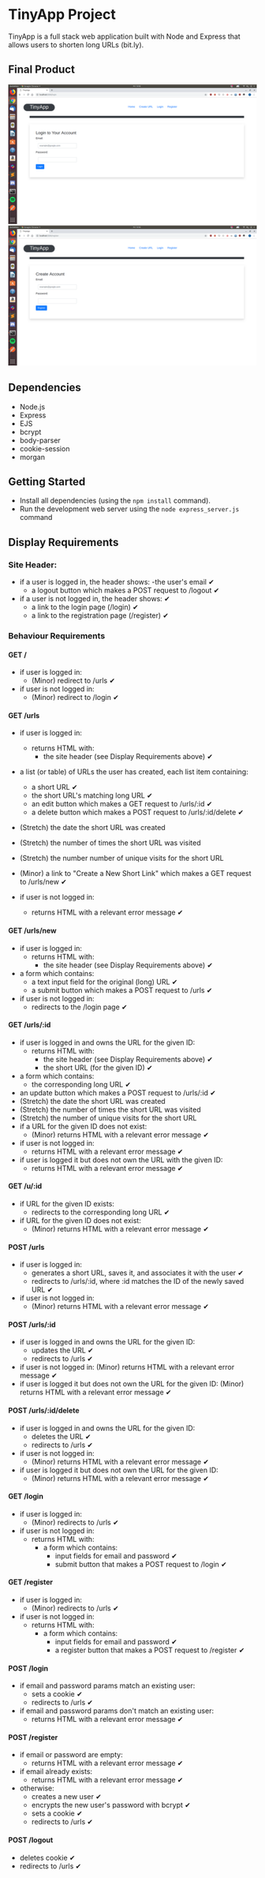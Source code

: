 # TinyApp Project

TinyApp is a full stack web application built with Node and Express that allows users to shorten long URLs (bit.ly).

## Final Product
!["Login Page"](./screenshots/login.png)
!["Register Page"](./screenshots/register.png)

## Dependencies

- Node.js
- Express
- EJS
- bcrypt
- body-parser
- cookie-session
- morgan

## Getting Started

- Install all dependencies (using the `npm install` command).
- Run the development web server using the `node express_server.js` command

## Display Requirements

### Site Header:

- if a user is logged in, the header shows:
  -the user's email ✔
  - a logout button which makes a POST request to /logout ✔
- if a user is not logged in, the header shows: ✔
  - a link to the login page (/login) ✔
  - a link to the registration page (/register) ✔

### Behaviour Requirements
#### GET /

- if user is logged in:
  - (Minor) redirect to /urls ✔
- if user is not logged in:
  - (Minor) redirect to /login ✔

#### GET /urls
- if user is logged in:
  - returns HTML with:
    - the site header (see Display Requirements above) ✔
- a list (or table) of URLs the user has created, each list item containing:
  - a short URL ✔
  - the short URL's matching long URL ✔
  - an edit button which makes a GET request to /urls/:id ✔
  - a delete button which makes a POST request to /urls/:id/delete ✔

- (Stretch) the date the short URL was created
- (Stretch) the number of times the short URL was visited
- (Stretch) the number number of unique visits for the short URL
- (Minor) a link to "Create a New Short Link" which makes a GET request to /urls/new ✔
- if user is not logged in:
  - returns HTML with a relevant error message ✔

#### GET /urls/new
- if user is logged in:
  - returns HTML with:
    - the site header (see Display Requirements above) ✔
- a form which contains:
  - a text input field for the original (long) URL ✔
  - a submit button which makes a POST request to /urls ✔
- if user is not logged in:
  - redirects to the /login page ✔

#### GET /urls/:id
- if user is logged in and owns the URL for the given ID:
  - returns HTML with:
    - the site header (see Display Requirements above) ✔
    - the short URL (for the given ID) ✔
- a form which contains:
    - the corresponding long URL ✔
- an update button which makes a POST request to /urls/:id ✔
- (Stretch) the date the short URL was created
- (Stretch) the number of times the short URL was visited
- (Stretch) the number of unique visits for the short URL
- if a URL for the given ID does not exist:
  - (Minor) returns HTML with a relevant error message ✔
- if user is not logged in:
  - returns HTML with a relevant error message ✔
- if user is logged it but does not own the URL with the given ID:
  - returns HTML with a relevant error message ✔

#### GET /u/:id

- if URL for the given ID exists:
  - redirects to the corresponding long URL ✔
- if URL for the given ID does not exist:
  - (Minor) returns HTML with a relevant error message ✔

#### POST /urls

- if user is logged in:
  - generates a short URL, saves it, and associates it with the user ✔
  - redirects to /urls/:id, where :id matches the ID of the newly saved URL ✔
- if user is not logged in:
  - (Minor) returns HTML with a relevant error message ✔

#### POST /urls/:id

- if user is logged in and owns the URL for the given ID:
  - updates the URL ✔
  - redirects to /urls ✔
- if user is not logged in:
  (Minor) returns HTML with a relevant error message ✔
- if user is logged it but does not own the URL for the given ID:
  (Minor) returns HTML with a relevant error message ✔

#### POST /urls/:id/delete
- if user is logged in and owns the URL for the given ID:
  - deletes the URL ✔
  - redirects to /urls ✔
- if user is not logged in:
  - (Minor) returns HTML with a relevant error message ✔
- if user is logged it but does not own the URL for the given ID:
  - (Minor) returns HTML with a relevant error message ✔

#### GET /login

- if user is logged in:
  - (Minor) redirects to /urls ✔
- if user is not logged in:
  - returns HTML with:
    - a form which contains:
      - input fields for email and password ✔
      - submit button that makes a POST request to /login ✔

#### GET /register

- if user is logged in:
  - (Minor) redirects to /urls ✔
- if user is not logged in:
  - returns HTML with:
    - a form which contains:
      - input fields for email and password ✔
      - a register button that makes a POST request to /register ✔

#### POST /login

- if email and password params match an existing user:
  - sets a cookie ✔
  - redirects to /urls ✔
- if email and password params don't match an existing user:
  - returns HTML with a relevant error message ✔

#### POST /register

- if email or password are empty:
  - returns HTML with a relevant error message ✔
- if email already exists:
  - returns HTML with a relevant error message ✔
- otherwise:
  - creates a new user ✔
  - encrypts the new user's password with bcrypt ✔
  - sets a cookie ✔
  - redirects to /urls ✔

#### POST /logout

- deletes cookie ✔
- redirects to /urls ✔